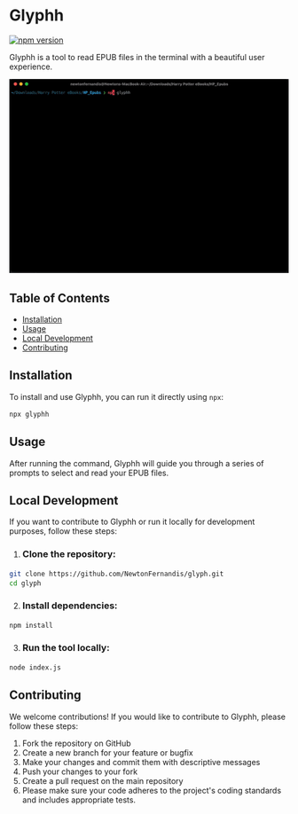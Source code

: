 # Glyphh

[![npm version](https://badge.fury.io/js/glyphh.svg)](https://badge.fury.io/js/glyphh)

Glyphh is a tool to read EPUB files in the terminal with a beautiful user experience.

![Demo of Glyphh](./glyph.gif)

## Table of Contents

- [Installation](#installation)
- [Usage](#usage)
- [Local Development](#local-development)
- [Contributing](#contributing)

## Installation

To install and use Glyphh, you can run it directly using `npx`:

```sh
npx glyphh
```

## Usage

After running the command, Glyphh will guide you through a series of prompts to select and read your EPUB files.

## Local Development

If you want to contribute to Glyphh or run it locally for development purposes, follow these steps:

1. ### Clone the repository:

```sh
git clone https://github.com/NewtonFernandis/glyph.git
cd glyph
```

2. ### Install dependencies:

```sh
npm install
```

3. ### Run the tool locally:

```sh
node index.js
```

## Contributing

We welcome contributions! If you would like to contribute to Glyphh, please follow these steps:

1. Fork the repository on GitHub
2. Create a new branch for your feature or bugfix
3. Make your changes and commit them with descriptive messages
4. Push your changes to your fork
5. Create a pull request on the main repository
6. Please make sure your code adheres to the project's coding standards and includes appropriate tests.
